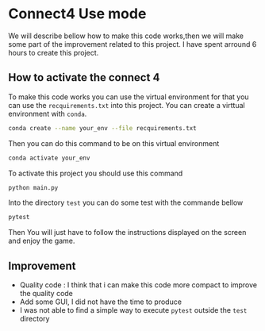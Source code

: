 # Connect4 Use mode
We will describe bellow how to make this code works,then we will make some part of the improvement related to this project. I have spent arround 6 hours to create this project. 

## How to activate the connect 4

To make this code works you can use the virtual environment for that you can use the `recquirements.txt` into this project. You can create a virttual environment with `conda`. 

```bash 
conda create --name your_env --file recquirements.txt
```

Then you can do this command to be on this virtual environment 

```bash 
conda activate your_env
```
To activate this project you should use this command 
```bash 
python main.py
```

Into the directory `test` you can do some test with the commande bellow 
```bash 
pytest
```


Then You will just have to follow the instructions displayed on the screen and enjoy the game. 

## Improvement 

- Quality code  : I think that i can make this code more compact to improve the quality code 
- Add some GUI, I did not have the time to produce 
- I was not able to find a simple way to execute `pytest` outside the `test` directory 
